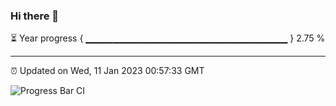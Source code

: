 ### Hi there 👋

⏳ Year progress { ▁▁▁▁▁▁▁▁▁▁▁▁▁▁▁▁▁▁▁▁▁▁▁▁▁▁▁▁▁▁ } 2.75 %

---

⏰ Updated on Wed, 11 Jan 2023 00:57:33 GMT

![Progress Bar CI](https://github.com/liununu/liununu/workflows/Progress%20Bar%20CI/badge.svg)
